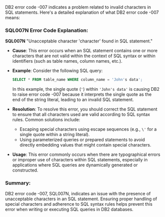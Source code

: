 DB2 error code -007 indicates a problem related to invalid characters in SQL statements. Here's a detailed explanation of what DB2 error code -007 means:

### SQL007N Error Code Explanation:

**SQL007N** "Unacceptable character 'character' found in SQL statement."

- **Cause**: This error occurs when an SQL statement contains one or more characters that are not valid within the context of SQL syntax or within identifiers (such as table names, column names, etc.).

- **Example**: Consider the following SQL query:
  ```sql
  SELECT * FROM table_name WHERE column_name = 'John's data';
  ```
  In this example, the single quote (`'`) within `'John's data'` is causing DB2 to raise error code -007 because it interprets the single quote as the end of the string literal, leading to an invalid SQL statement.

- **Resolution**: To resolve this error, you should correct the SQL statement to ensure that all characters used are valid according to SQL syntax rules. Common solutions include:
  - Escaping special characters using escape sequences (e.g., `\'` for a single quote within a string literal).
  - Using parameterized queries or prepared statements to avoid directly embedding values that might contain special characters.

- **Usage**: This error commonly occurs when there are typographical errors or improper use of characters within SQL statements, especially in applications where SQL queries are dynamically generated or constructed.

### Summary:
DB2 error code -007, SQL007N, indicates an issue with the presence of unacceptable characters in an SQL statement. Ensuring proper handling of special characters and adherence to SQL syntax rules helps prevent this error when writing or executing SQL queries in DB2 databases.
